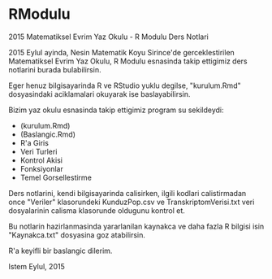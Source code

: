# RModulu
2015 Matematiksel Evrim Yaz Okulu - R Modulu Ders Notlari

2015 Eylul ayinda, Nesin Matematik Koyu Sirince'de gerceklestirilen Matematiksel Evrim Yaz Okulu, R Modulu esnasinda takip ettigimiz ders notlarini burada bulabilirsin.

Eger henuz bilgisayarinda R ve RStudio yuklu degilse, "kurulum.Rmd" dosyasindaki aciklamalari okuyarak ise baslayabilirsin.

Bizim yaz okulu esnasinda takip ettigimiz program su sekildeydi:
- (kurulum.Rmd)
- (Baslangic.Rmd)
- R'a Giris
- Veri Turleri
- Kontrol Akisi
- Fonksiyonlar
- Temel Gorsellestirme

Ders notlarini, kendi bilgisayarinda calisirken, ilgili kodlari calistirmadan once "Veriler" klasorundeki KunduzPop.csv ve TranskriptomVerisi.txt veri dosyalarinin calisma klasorunde oldugunu kontrol et.

Bu notlarin hazirlanmasinda yararlanilan kaynakca ve daha fazla R bilgisi isin "Kaynakca.txt" dosyasina goz atabilirsin.

R'a keyifli bir baslangic dilerim.

Istem
Eylul, 2015
